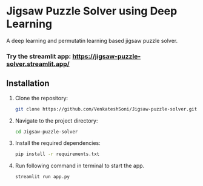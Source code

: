 # Jigsaw Puzzle Solver using Deep Learning
A deep learning and permutatin learning based jigsaw puzzle solver.

### Try the streamlit app: https://jigsaw-puzzle-solver.streamlit.app/

## Installation

1. Clone the repository:

   ```bash
   git clone https://github.com/VenkateshSoni/Jigsaw-puzzle-solver.git
   ```

2. Navigate to the project directory:

   ```bash
   cd Jigsaw-puzzle-solver
   ```

3. Install the required dependencies:

   ```bash
   pip install -r requirements.txt
   ```
4. Run following command in terminal to start the app.

   ```bash
   streamlit run app.py
   ```
